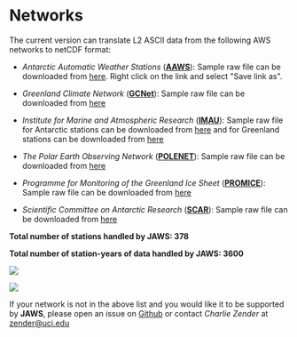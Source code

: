 # Networks

The current version can translate L2 ASCII data from the following AWS networks to netCDF format: 

* *Antarctic Automatic Weather Stations* ([**AAWS**](https://amrc.ssec.wisc.edu/)): 
Sample raw file can be downloaded from 
[here](http://jaws.ess.uci.edu/jaws/sample_data/AAWS_AGO-4_20161130.txt). 
Right click on the link and select "Save link as".

* *Greenland Climate Network* ([**GCNet**](http://cires1.colorado.edu/steffen/gcnet/)): 
Sample raw file can be downloaded from 
[here](http://jaws.ess.uci.edu/jaws/sample_data/GCNet_Summit_20120817.txt)

* *Institute for Marine and Atmospheric Research* ([**IMAU**](http://www.projects.science.uu.nl/iceclimate/aws/)): 
Sample raw file for Antarctic stations can be downloaded from 
[here](http://jaws.ess.uci.edu/jaws/sample_data/ant_aws17IMAU_20150101.txt) 
and for Greenland stations can be downloaded from 
[here](http://jaws.ess.uci.edu/jaws/sample_data/grl_aws05IMAU_20151008.txt)

* *The Polar Earth Observing Network* ([**POLENET**](http://polenet.org/)): 
Sample raw file can be downloaded from 
[here](http://jaws.ess.uci.edu/jaws/sample_data/polenet_FoynPoint_20100208.dat)

* *Programme for Monitoring of the Greenland Ice Sheet* ([**PROMICE**](http://www.promice.org/home.html)): 
Sample raw file can be downloaded from 
[here](http://jaws.ess.uci.edu/jaws/sample_data/PROMICE_EGP_20160503.txt)

* *Scientific Committee on Antarctic Research* ([**SCAR**](https://legacy.bas.ac.uk/met/jds/met/SCAR_oma.htm)): 
Sample raw file can be downloaded from 
[here](http://jaws.ess.uci.edu/jaws/sample_data/SCAR_Sofiab_aws.dat)


**Total number of stations handled by JAWS: 378**

**Total number of station-years of data handled by JAWS: 3600**

![](http://jaws.ess.uci.edu/jaws/img/map_ant.png)

![](http://jaws.ess.uci.edu/jaws/img/map_grl.png)


If your network is not in the above list and you would like it to be supported by **JAWS**, please open an issue 
on [Github](https://github.com/jaws/jaws/issues) or contact *Charlie Zender* at <zender@uci.edu>
